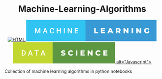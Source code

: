 

<h1 align="center">
<!--   <a href="https://github.com/umangraval/Smart-Checkout"><img src="./brand_assets/banner.png" width=600 alt="Smart-Checkout"></a> -->
  Machine-Learning-Algorithms
</h1>


<p align="center">

  <a href="">
    <img src="https://forthebadge.com/images/badges/made-with-python.svg"
         alt="HTML">
  </a>
  <a href="">
    <img src="https://github.com/shanky1947/github-badges/blob/master/machine-learning.svg"
         alt="CSS">
  </a>
  <a href="">
    <img src="https://github.com/shanky1947/github-badges/blob/master/data-science.svg"
         alt="Git">
  </a>
    <a href="">
<!--     <img src="https://github.com/shanky1947/github-badges/blob/master/made-by-shashank.svg" -->
         alt="Javascript">
  </a>
</p>

Collection of machine learning algorithms in python notebooks

